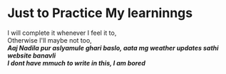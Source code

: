 # Just to Practice My learninngs

I will complete it whenever I feel it to, <br>
Otherwise I'll maybe not too, <br>
<i><b>Aaj Nadila pur aslyamule ghari baslo, aata mg weather updates sathi website banavli<b><i><br>
I dont have mmuch to write in this, I am bored

